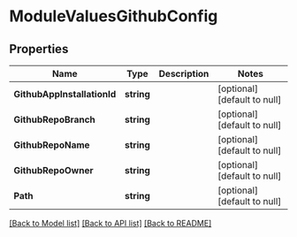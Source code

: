# ModuleValuesGithubConfig

## Properties
Name | Type | Description | Notes
------------ | ------------- | ------------- | -------------
**GithubAppInstallationId** | **string** |  | [optional] [default to null]
**GithubRepoBranch** | **string** |  | [optional] [default to null]
**GithubRepoName** | **string** |  | [optional] [default to null]
**GithubRepoOwner** | **string** |  | [optional] [default to null]
**Path** | **string** |  | [optional] [default to null]

[[Back to Model list]](../README.md#documentation-for-models) [[Back to API list]](../README.md#documentation-for-api-endpoints) [[Back to README]](../README.md)

